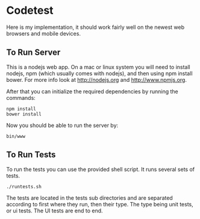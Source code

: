 Codetest
========

Here is my implementation, it should work fairly well on the newest web browsers and mobile devices.

To Run Server
-------------

This is a nodejs web app.  On a mac or linux system you will need to install nodejs, npm (which usually comes with nodejs), and then using npm install bower.
For more info look at http://nodejs.org and http://www.npmjs.org.

After that you can initialize the required dependencies by running the commands:

    npm install
    bower install

Now you should be able to run the server by:

    bin/www

To Run Tests
------------

To run the tests you can use the provided shell script.  It runs several sets of tests.

    ./runtests.sh

The tests are located in the tests sub directories and are separated according to first where they run, then their
type.  The type being unit tests, or ui tests.  The UI tests are end to end.  
